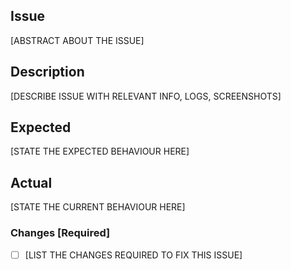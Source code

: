 ## Issue
[ABSTRACT ABOUT THE ISSUE]

## Description
[DESCRIBE ISSUE WITH RELEVANT INFO, LOGS, SCREENSHOTS]

## Expected
[STATE THE EXPECTED BEHAVIOUR HERE]

## Actual
[STATE THE CURRENT BEHAVIOUR HERE]

### Changes [Required]
- [ ] [LIST THE CHANGES REQUIRED TO FIX THIS ISSUE]
